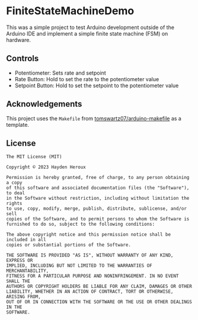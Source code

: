 # FiniteStateMachineDemo

This was a simple project to test Arduino development outside of the Arduino IDE and implement a simple finite state machine (FSM) on hardware.

## Controls

 - Potentiometer: Sets rate and setpoint
 - Rate Button: Hold to set the rate to the potentiometer value
 - Setpoint Button: Hold to set the setpoint to the potentiometer value

## Acknowledgements
This project uses the `Makefile` from [tomswartz07/arduino-makefile](https://github.com/tomswartz07/arduino-makefile) as a template.

## License
```
The MIT License (MIT)

Copyright © 2023 Hayden Heroux

Permission is hereby granted, free of charge, to any person obtaining a copy
of this software and associated documentation files (the "Software"), to deal
in the Software without restriction, including without limitation the rights
to use, copy, modify, merge, publish, distribute, sublicense, and/or sell
copies of the Software, and to permit persons to whom the Software is
furnished to do so, subject to the following conditions:

The above copyright notice and this permission notice shall be included in all
copies or substantial portions of the Software.

THE SOFTWARE IS PROVIDED "AS IS", WITHOUT WARRANTY OF ANY KIND, EXPRESS OR
IMPLIED, INCLUDING BUT NOT LIMITED TO THE WARRANTIES OF MERCHANTABILITY,
FITNESS FOR A PARTICULAR PURPOSE AND NONINFRINGEMENT. IN NO EVENT SHALL THE
AUTHORS OR COPYRIGHT HOLDERS BE LIABLE FOR ANY CLAIM, DAMAGES OR OTHER
LIABILITY, WHETHER IN AN ACTION OF CONTRACT, TORT OR OTHERWISE, ARISING FROM,
OUT OF OR IN CONNECTION WITH THE SOFTWARE OR THE USE OR OTHER DEALINGS IN THE
SOFTWARE.
```
